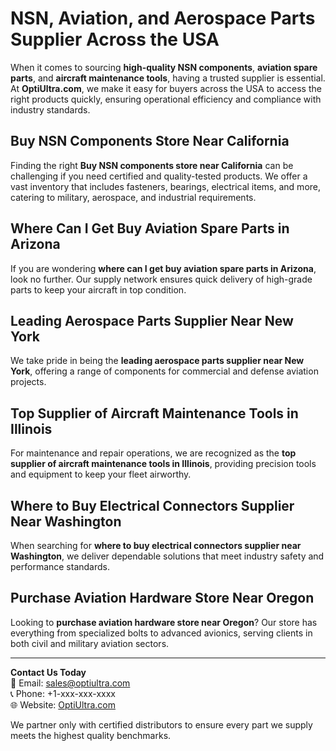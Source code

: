 # NSN, Aviation, and Aerospace Parts Supplier Across the USA

When it comes to sourcing **high-quality NSN components**, **aviation spare parts**, and **aircraft maintenance tools**, having a trusted supplier is essential. At **OptiUltra.com**, we make it easy for buyers across the USA to access the right products quickly, ensuring operational efficiency and compliance with industry standards.

## Buy NSN Components Store Near California
Finding the right **Buy NSN components store near California** can be challenging if you need certified and quality-tested products. We offer a vast inventory that includes fasteners, bearings, electrical items, and more, catering to military, aerospace, and industrial requirements.

## Where Can I Get Buy Aviation Spare Parts in Arizona
If you are wondering **where can I get buy aviation spare parts in Arizona**, look no further. Our supply network ensures quick delivery of high-grade parts to keep your aircraft in top condition.

## Leading Aerospace Parts Supplier Near New York
We take pride in being the **leading aerospace parts supplier near New York**, offering a range of components for commercial and defense aviation projects.

## Top Supplier of Aircraft Maintenance Tools in Illinois
For maintenance and repair operations, we are recognized as the **top supplier of aircraft maintenance tools in Illinois**, providing precision tools and equipment to keep your fleet airworthy.

## Where to Buy Electrical Connectors Supplier Near Washington
When searching for **where to buy electrical connectors supplier near Washington**, we deliver dependable solutions that meet industry safety and performance standards.

## Purchase Aviation Hardware Store Near Oregon
Looking to **purchase aviation hardware store near Oregon**? Our store has everything from specialized bolts to advanced avionics, serving clients in both civil and military aviation sectors.

---

**Contact Us Today**  
📧 Email: sales@optiultra.com  
📞 Phone: +1-xxx-xxx-xxxx  
🌐 Website: [OptiUltra.com](https://www.optiultra.com)  

We partner only with certified distributors to ensure every part we supply meets the highest quality benchmarks.

